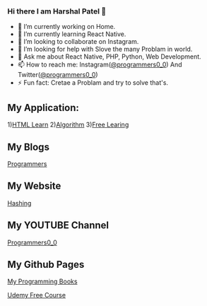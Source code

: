 ### Hi there I am Harshal Patel 👋

- 🔭 I’m currently working on Home.
- 🌱 I’m currently learning React Native.
- 👯 I’m looking to collaborate on Instagram.
- 🤔 I’m looking for help with Slove the many Problam in world.
- 💬 Ask me about React Native, PHP, Python, Web Development.
- 📫 How to reach me: Instagram(<a href="https://www.instagram.com/programmers0_0">@programmers0_0</a>) And Twitter(<a href="https://twitter.com/programmers0_0">@programmers0_0</a>)
- ⚡ Fun fact: Cretae a Problam and try to solve that's.


<h2>My Application:</h2>
	1)<a href="https://github.com/harshalpro224/HTML-Learn-App">HTML Learn</a>
	2)<a href="https://github.com/harshalpro224/Algorithms-app">Algorithm</a>
	3)<a href="https://github.com/harshalpro224/Free-Learning-App">Free Learing</a>
	
<h2>My Blogs</h2>
	<a href="https://infotechnologyxyz.blogspot.com/">Programmers</a>

<h2>My Website</h2>
	<a href="https://hashing.ml/">Hashing</a>

<h2>My YOUTUBE Channel</h2>
	<a href="https://www.youtube.com/channel/UCT6MLEYCUVfPeL8jDPVVmoQ">Programmers0_0</a>

## My Github Pages

[My Programming Books](https://patel-harshal.github.io/mybooks/) 

[Udemy Free Course](https://patel-harshal.github.io/FreeUdemyCourse/index.html)
